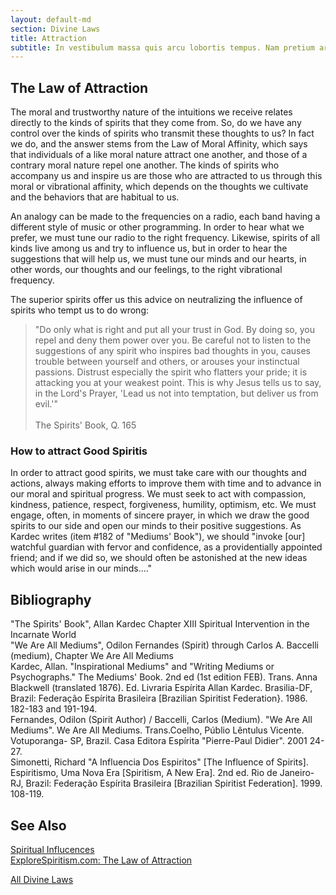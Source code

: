 ```yaml
---
layout: default-md
section: Divine Laws
title: Attraction
subtitle: In vestibulum massa quis arcu lobortis tempus. Nam pretium arcu in odio vulputate luctus.
---
```


## The Law of Attraction
The moral and trustworthy nature of the intuitions we receive relates directly to the kinds of spirits that they come from. So, do we have any control over the kinds of spirits who transmit these thoughts to us?  In fact we do, and the answer stems from the Law of Moral Affinity, which says that individuals of a like moral nature attract one another, and those of a contrary moral nature repel one another. The kinds of spirits who accompany us and inspire us are those who are attracted to us through this moral or vibrational affinity, which depends on the thoughts we cultivate and the behaviors that are habitual to us. 

An analogy can be made to the frequencies on a radio, each band having a different style of music or other programming.  In order to hear what we prefer, we must tune our radio to the right frequency.   Likewise, spirits of all kinds live among us and try to influence us, but in order to hear the suggestions that will help  us, we must tune our minds and our hearts, in other words, our thoughts and our feelings, to the right vibrational frequency.

The superior spirits offer us this advice on neutralizing the influence of spirits who tempt us to do wrong: 
> "Do only what is right and put all your trust in God.  By doing so, you repel and deny them power over you.  Be careful not to listen to the suggestions of any spirit who inspires bad thoughts in you, causes trouble between yourself and others, or arouses your instinctual passions.  Distrust especially the spirit who flatters your pride; it is attacking you at your weakest point.  This is why Jesus tells us to say, in the Lord's Prayer, 'Lead us not into temptation, but deliver us from evil.'"<br><br>
> The Spirits' Book, Q. 165

### How to attract Good Spiritis
In order to attract good spirits, we must take care with our thoughts and actions, always making efforts to improve them with time and to advance in our moral and spiritual progress.  We must seek to act with compassion, kindness, patience, respect, forgiveness, humility, optimism, etc.  We must engage, often, in moments of sincere prayer, in which we draw the good spirits to our side and open our minds to their positive suggestions. As Kardec writes (item #182 of "Mediums' Book"), we should "invoke [our] watchful guardian with fervor and confidence, as a providentially appointed friend; and if we did so, we should often be astonished at the new ideas which would arise in our minds...."

## Bibliography
"The Spirits' Book", Allan Kardec   Chapter XIII Spiritual Intervention in the Incarnate World  
"We Are All Mediums", Odilon Fernandes (Spirit) through Carlos A. Baccelli (medium), Chapter We Are All Mediums  
Kardec, Allan. "Inspirational Mediums" and "Writing Mediums or Psychographs." The Mediums' Book. 2nd ed (1st edition FEB). Trans. Anna Blackwell (translated 1876). Ed. Livraria Espírita Allan Kardec. Brasilia-DF, Brazil:  Federação Espírita Brasileira [Brazilian Spiritist Federation}. 1986. 182-183 and 191-194.  
Fernandes, Odilon (Spirit Author) / Baccelli, Carlos (Medium). "We Are All Mediums". We Are All Mediums.  Trans.Coelho, Públio Lêntulus Vicente. Votuporanga- SP, Brazil. Casa Editora Espírita "Pierre-Paul Didier". 2001 24-27.   
Simonetti, Richard "A Influencia Dos Espiritos" [The Influence of Spirits]. Espiritismo, Uma Nova Era [Spiritism, A New Era]. 2nd ed. Rio de Janeiro-RJ, Brazil: Federação Espírita Brasileira [Brazilian Spiritist Federation]. 1999. 108-119.  

## See Also
[Spiritual Influcences](/spiritism/mediumship/spiritual-influences)  
[ExploreSpiritism.com: The Law of Attraction](//www.explorespiritism.com/Science_Mediumship_We're%20All_Law%20of%20Attraction.htm)  


<a href="/divine-laws" class="button">All Divine Laws</a>

